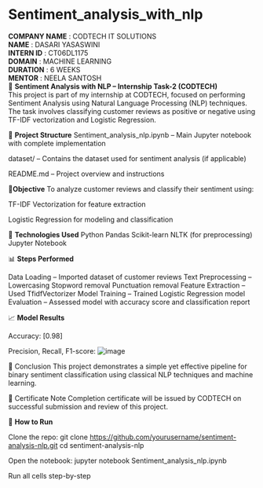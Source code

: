 # Sentiment_analysis_with_nlp
**COMPANY NAME** : CODTECH IT SOLUTIONS                                                                                                                                       
**NAME** : DASARI YASASWINI                                                                                                                                                   
**INTERN ID** : CT06DL1175                                                                                                                                                    
**DOMAIN** : MACHINE LEARNING                                                                                                                                                 
**DURATION** : 6 WEEKS                                                                                                                                                        
**MENTOR** : NEELA SANTOSH                                                                                                                                                                                                                                                                                                                                  
📌 **Sentiment Analysis with NLP – Internship Task-2 (CODTECH)**                                                                                                               
This project is part of my internship at CODTECH, focused on performing Sentiment Analysis using Natural Language Processing (NLP) techniques. The task involves classifying customer reviews as positive or negative using TF-IDF vectorization and Logistic Regression.

📂 **Project Structure**
Sentiment_analysis_nlp.ipynb – Main Jupyter notebook with complete implementation

dataset/ – Contains the dataset used for sentiment analysis (if applicable)

README.md – Project overview and instructions

🚀**Objective**
To analyze customer reviews and classify their sentiment using:

TF-IDF Vectorization for feature extraction

Logistic Regression for modeling and classification

🔧 **Technologies Used**
Python
Pandas
Scikit-learn
NLTK (for preprocessing)
Jupyter Notebook

📊 **Steps Performed**

Data Loading – Imported dataset of customer reviews
Text Preprocessing –
Lowercasing
Stopword removal
Punctuation removal
Feature Extraction – Used TfidfVectorizer
Model Training – Trained Logistic Regression model
Evaluation – Assessed model with accuracy score and classification report

📈 **Model Results**

Accuracy: [0.98]

Precision, Recall, F1-score: ![image](https://github.com/user-attachments/assets/ab7c4725-7c3b-49c6-8911-f814ad35133a)


📝 Conclusion
This project demonstrates a simple yet effective pipeline for binary sentiment classification using classical NLP techniques and machine learning.

📜 Certificate Note
Completion certificate will be issued by CODTECH on successful submission and review of this project.

📎 **How to Run**

Clone the repo:
git clone https://github.com/yourusername/sentiment-analysis-nlp.git
cd sentiment-analysis-nlp

Open the notebook:
jupyter notebook Sentiment_analysis_nlp.ipynb

Run all cells step-by-step
